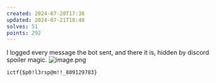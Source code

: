 ```yaml
---
created: 2024-07-20T17:38
updated: 2024-07-21T18:40
solves: 51
points: 292
---
```


I logged every message the bot sent, and there it is, hidden by discord spoiler magic.
![image.png](https://res.cloudinary.com/kumonochisanaka/image/upload/v1721511571/2024/07/0bdf450bfb92f51f3361621f805b2b96.png)

```flag
ictf{$p0!l3rsp@m!!_809129783}
```
